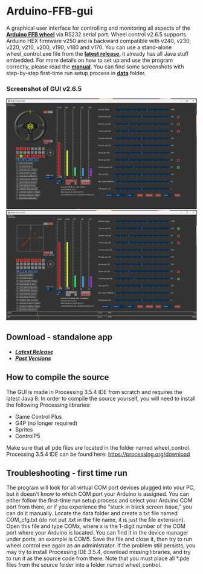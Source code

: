 # Arduino-FFB-gui

A graphical user interface for controlling and monitoring all aspects of the **[Arduino FFB wheel](https://github.com/ranenbg/Arduino-FFB-wheel)** via RS232 serial port. Wheel control v2.6.5 supports Arduino HEX firmware v250 and is backward compatible with v240, v230, v220, v210, v200, v190, v180 and v170. You can use a stand-alone wheel_control.exe file from the **[latest release](https://github.com/ranenbg/Arduino-FFB-gui/releases/latest)**, it already has all Java stuff embedded. For more details on how to set up and use the program correctly, please read the **[manual](https://github.com/ranenbg/Arduino-FFB-gui/tree/master/data/manual.txt)**. You can find some screenshots with step-by-step first-time run setup process in **[data](https://github.com/ranenbg/Arduino-FFB-gui/tree/master/data)** folder.

### Screenshot of GUI v2.6.5
![plot](./data/Wheel_control_v2_6_5.png)
![plot](./data/Wheel_control_v2_6_5_pwm_as5600_2ffb_axis.png)

## Download - standalone app
+ ***[Latest Release](https://github.com/ranenbg/Arduino-FFB-gui/releases/latest)***
+ ***[Past Versions](https://github.com/ranenbg/Arduino-FFB-gui/releases)***

## How to compile the source

The GUI is made in Processing 3.5.4 IDE from scratch and requires the latest Java 8. In order to compile the source yourself, you will need to install the following Processing libraries:

- Game Control Plus
- G4P (no longer required)
- Sprites
- ControlP5

Make sure that all pde files are located in the folder named wheel_control. Processing 3.5.4 IDE can be found here: <https://processing.org/download>

## Troubleshooting - first time run

The program will look for all virtual COM port devices plugged into your PC, but it doesn't know to which COM port your Arduino is assigned. You can either follow the first-time run setup process and select your Arduino COM port from there, or if you experience the "stuck in black screen issue," you can do it manually. Locate the data folder and create a txt file named COM_cfg.txt (do not put .txt in the file name, it is just the file extension). Open this file and type COMx, where x is the 1-digit number of the COM port where your Arduino is located. You can find it in the device manager under ports, an example is COM5. Save the file and close it, then try to run wheel control exe again as an administrator. If the problem still persists, you may try to install Processing IDE 3.5.4, download missing libraries, and try to run it as the source code from there. Note that you must place all *.pde files from the source folder into a folder named wheel_control.
